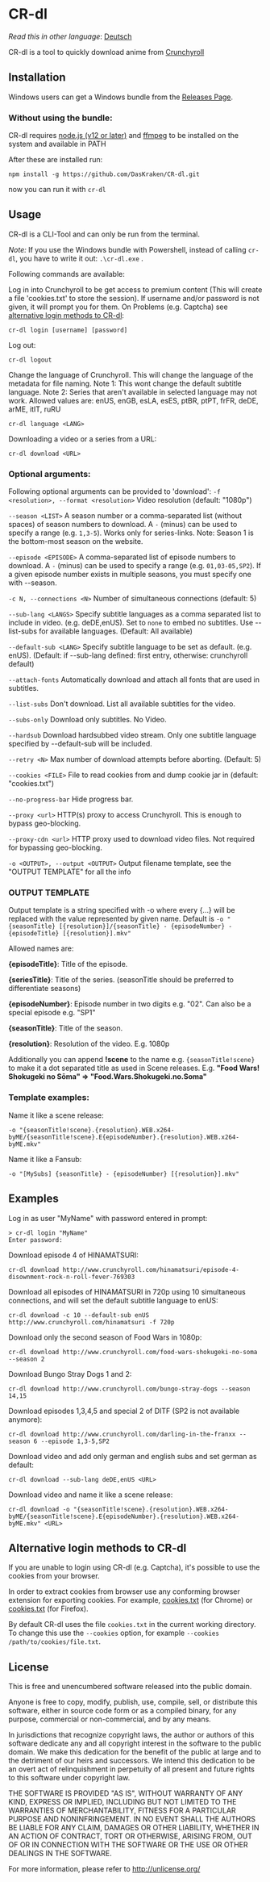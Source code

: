# CR-dl
*Read this in other language*: [Deutsch](README.de.md)

CR-dl is a tool to quickly download anime from [Crunchyroll](http://www.crunchyroll.com/)

## Installation

Windows users can get a Windows bundle from the [Releases Page](https://github.com/DasKraken/CR-dl/releases).


### Without using the bundle:

CR-dl requires [node.js (v12 or later)](https://nodejs.org) and [ffmpeg](https://www.ffmpeg.org) to be installed on the system and available in PATH

After these are installed run:

    npm install -g https://github.com/DasKraken/CR-dl.git

now you can run it with ```cr-dl```

## Usage
CR-dl is a CLI-Tool and can only be run from the terminal. 

*Note:* If you use the Windows bundle with Powershell, instead of calling ```cr-dl```, you have to write it out: ```.\cr-dl.exe``` .

Following commands are available:


Log in into Crunchyroll to be get access to premium content (This will create a file 'cookies.txt' to store the session). If username and/or password is not given, it will prompt you for them. On Problems (e.g. Captcha) see [alternative login methods to CR-dl](#alternative-login-methods-to-cr-dl):
```
cr-dl login [username] [password]
```


Log out:
```
cr-dl logout
```

Change the language of Crunchyroll. This will change the language of the metadata for file naming. 
Note 1: This wont change the default subtitle language.
Note 2: Series that aren't available in selected language may not work.
Allowed values are: enUS, enGB, esLA, esES, ptBR, ptPT, frFR, deDE, arME, itIT, ruRU
```
cr-dl language <LANG>
```


Downloading a video or a series from a URL:
```
cr-dl download <URL>
```

### Optional arguments:
Following optional arguments can be provided to 'download':
```-f <resolution>, --format <resolution>```
Video resolution (default: "1080p")

```--season <LIST>```
A season number or a comma-separated list (without spaces) of season numbers to download. A ```-``` (minus) can be used to specify a range (e.g. ```1,3-5```). Works only for series-links. Note: Season 1 is the bottom-most season on the website.

```--episode <EPISODE>```
A comma-separated list of episode numbers to download. A ```-``` (minus) can be used to specify a range (e.g. ```01,03-05,SP2```). If a given episode number exists in multiple seasons, you must specify one with --season.
 
```-c N, --connections <N>```
Number of simultaneous connections (default: 5)

```--sub-lang <LANGS>```
Specify subtitle languages as a comma separated list to include in video. (e.g. deDE,enUS). Set to ```none``` to embed no subtitles. Use --list-subs for available languages. (Default: All available)

```--default-sub <LANG>```
Specify subtitle language to be set as default. (e.g. enUS). (Default: if --sub-lang defined: first entry, otherwise: crunchyroll default)

```--attach-fonts```
Automatically download and attach all fonts that are used in subtitles.

```--list-subs```
Don't download. List all available subtitles for the video.

```--subs-only```
Download only subtitles. No Video.

```--hardsub```
Download hardsubbed video stream. Only one subtitle language specified by --default-sub will be included.

```--retry <N>```
Max number of download attempts before aborting. (Default: 5)

```--cookies <FILE>```
File to read cookies from and dump cookie jar in (default: "cookies.txt")

```--no-progress-bar```
Hide progress bar.

```--proxy <url>```
HTTP(s) proxy to access Crunchyroll. This is enough to bypass geo-blocking.

```--proxy-cdn <url>```
HTTP proxy used to download video files. Not required for bypassing geo-blocking.

```-o <OUTPUT>, --output <OUTPUT>```
Output filename template, see the "OUTPUT TEMPLATE" for all the info


### OUTPUT TEMPLATE
Output template is a string specified with -o where every {...} will be replaced with the value represented by given name. 
Default is ``` -o "{seasonTitle} [{resolution}]/{seasonTitle} - {episodeNumber} - {episodeTitle} [{resolution}].mkv" ```

Allowed names are:

**{episodeTitle}**: Title of the episode.

**{seriesTitle}**: Title of the series. (seasonTitle should be preferred to differentiate seasons)

**{episodeNumber}**: Episode number in two digits e.g. "02". Can also be a special episode e.g. "SP1"

**{seasonTitle}**: Title of the season.

**{resolution}**: Resolution of the video. E.g. 1080p


Additionally you can append **!scene** to the name e.g. ```{seasonTitle!scene}``` to make it a dot separated title as used in Scene releases.
E.g. **"Food Wars! Shokugeki no Sōma" => "Food.Wars.Shokugeki.no.Soma"**

### Template examples:
Name it like a scene release:

    -o "{seasonTitle!scene}.{resolution}.WEB.x264-byME/{seasonTitle!scene}.E{episodeNumber}.{resolution}.WEB.x264-byME.mkv"

Name it like a Fansub:

    -o "[MySubs] {seasonTitle} - {episodeNumber} [{resolution}].mkv"

## Examples

Log in as user "MyName" with password entered in prompt:
```
> cr-dl login "MyName"
Enter password:
```

Download episode 4 of HINAMATSURI:
```
cr-dl download http://www.crunchyroll.com/hinamatsuri/episode-4-disownment-rock-n-roll-fever-769303
```


Download all episodes of HINAMATSURI in 720p using 10 simultaneous connections, and will set the default subtitle language to enUS:
```
cr-dl download -c 10 --default-sub enUS http://www.crunchyroll.com/hinamatsuri -f 720p
```


Download only the second season of Food Wars in 1080p:
```
cr-dl download http://www.crunchyroll.com/food-wars-shokugeki-no-soma --season 2
```


Download Bungo Stray Dogs 1 and 2:
```
cr-dl download http://www.crunchyroll.com/bungo-stray-dogs --season 14,15
```


Download episodes 1,3,4,5 and special 2 of DITF (SP2 is not available anymore):
```
cr-dl download http://www.crunchyroll.com/darling-in-the-franxx --season 6 --episode 1,3-5,SP2
```


Download video and add only german and english subs and set german as default:
```
cr-dl download --sub-lang deDE,enUS <URL>
```

Download video and name it like a scene release:
```
cr-dl download -o "{seasonTitle!scene}.{resolution}.WEB.x264-byME/{seasonTitle!scene}.E{episodeNumber}.{resolution}.WEB.x264-byME.mkv" <URL>
```

## Alternative login methods to CR-dl

If you are unable to login using CR-dl (e.g. Captcha), it's possible to use the cookies from your browser.

In order to extract cookies from browser use any conforming browser extension for exporting cookies. For example, [cookies.txt](https://chrome.google.com/webstore/detail/cookiestxt/njabckikapfpffapmjgojcnbfjonfjfg) (for Chrome) or [cookies.txt](https://addons.mozilla.org/en-US/firefox/addon/cookies-txt/) (for Firefox).

By default CR-dl uses the file `cookies.txt` in the current working directory. To change this use the `--cookies` option, for example `--cookies /path/to/cookies/file.txt`.


## License
This is free and unencumbered software released into the public domain.

Anyone is free to copy, modify, publish, use, compile, sell, or
distribute this software, either in source code form or as a compiled
binary, for any purpose, commercial or non-commercial, and by any
means.

In jurisdictions that recognize copyright laws, the author or authors
of this software dedicate any and all copyright interest in the
software to the public domain. We make this dedication for the benefit
of the public at large and to the detriment of our heirs and
successors. We intend this dedication to be an overt act of
relinquishment in perpetuity of all present and future rights to this
software under copyright law.

THE SOFTWARE IS PROVIDED "AS IS", WITHOUT WARRANTY OF ANY KIND,
EXPRESS OR IMPLIED, INCLUDING BUT NOT LIMITED TO THE WARRANTIES OF
MERCHANTABILITY, FITNESS FOR A PARTICULAR PURPOSE AND NONINFRINGEMENT.
IN NO EVENT SHALL THE AUTHORS BE LIABLE FOR ANY CLAIM, DAMAGES OR
OTHER LIABILITY, WHETHER IN AN ACTION OF CONTRACT, TORT OR OTHERWISE,
ARISING FROM, OUT OF OR IN CONNECTION WITH THE SOFTWARE OR THE USE OR
OTHER DEALINGS IN THE SOFTWARE.

For more information, please refer to <http://unlicense.org/>
